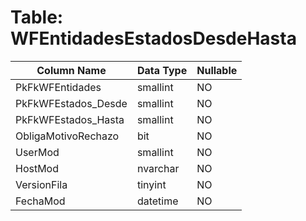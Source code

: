 # Table: WFEntidadesEstadosDesdeHasta

| Column Name | Data Type | Nullable |
|-------------|-----------|----------|
| PkFkWFEntidades | smallint | NO |
| PkFkWFEstados_Desde | smallint | NO |
| PkFkWFEstados_Hasta | smallint | NO |
| ObligaMotivoRechazo | bit | NO |
| UserMod | smallint | NO |
| HostMod | nvarchar | NO |
| VersionFila | tinyint | NO |
| FechaMod | datetime | NO |
